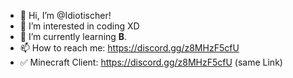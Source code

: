 - 👋 Hi, I’m @Idiotischer!
- 👀 I’m interested in coding XD
- 🌱 I’m currently learning **B**.
- 📫 How to reach me: https://discord.gg/z8MHzF5cfU
- ✅ Minecraft Client: https://discord.gg/z8MHzF5cfU (same Link)